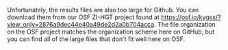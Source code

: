 Unfortunately, the results files are also too large for Github. You can download them from our OSF ZI-HGT project found at https://osf.io/kygsx/?view_only=2876a9dec44e40a49de2d2a0b704acca. The file organization on the OSF project matches the organization scheme here on GitHub, but you can find all of the large files that don't fit well here on OSF.
